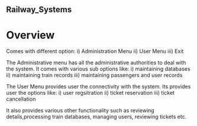 ## Railway_Systems
# Overview

Comes with different option:
   i) Administration Menu
   ii) User Menu
   iii) Exit
   
The Administrative menu has all the administrative authorities to deal with the system. It comes with various sub options like:
 i) maintaining databases
 ii) maintaining train records
 iii) maintaining passengers and user records
 
The User Menu provides user the connectivity with the system. Its provides user the options like:
 i) user regsitration
 ii) ticket reservation
 iii) ticket cancellation
 
It also provides various other functionality such as reviewing details,processing train databases, managing users, reviewing tickets etc.
